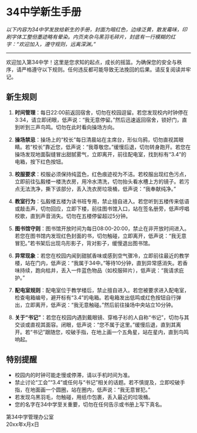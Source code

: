 # 34中学新生手册

*以下内容为34中学发放给新生的手册，封面为暗红色，边缘泛黄，散发霉味，印刷字体工整但墨迹略有晕染。内页夹杂乌黑羽毛碎片，封底有一行模糊的红字：“欢迎加入，遵守规则，远离深渊。”*

---

欢迎加入第34中学！这里是您求知的起点，成长的摇篮。为确保您的安全与秩序，请严格遵守以下规则。任何违反都可能导致无法挽回的后果。请反复阅读并牢记。

## 新生规则
1. **时间管理**：每日22:00前返回宿舍，切勿在校园逗留。若您发现校内时钟停在3:34，请立即闭眼，低声说：“我无意停留。”然后迅速返回宿舍，锁好门，直到听到三声鸟鸣。切勿在此时看向操场方向。

2. **操场禁忌**：操场上的“校长”每日清晨站在主席台，形似乌鸦，切勿直视其眼睛。若“校长”靠近您，低声说：“我尊敬您。”缓慢后退，切勿转身跑开。若您在操场发现地面裂缝冒出甜腻雾气，立即离开，前往配电室，找到标有“3.4”的电箱，按下红色按钮。

3. **校服要求**：校服必须保持纯蓝色，红色痕迹视为不洁。若校服出现红色污点，立即前往弘毅楼一楼洗衣房，用冷水清洗，切勿抬头看水槽上方的镜子。若污点无法洗净，撕下该部分，丢入洗衣房垃圾桶，低声说：“我奉献纯净。”

4. **教室行为**：弘毅楼五楼为读书班专用，禁止擅自进入。若您听到五楼传来低语或敲击声，切勿回应，立即下楼，前往图书馆入口，站在签名册旁，低声哼唱校歌，直到声音消失。切勿在五楼停留超过5分钟。

5. **图书馆守则**：图书馆开放时间为每日08:00-20:00，禁止在非开放时间进入。若您在图书馆内发现红色封面的书，切勿触碰，立即离开，低声说：“我无意冒犯。”若书架后出现鸟形影子，背对影子，缓慢退出图书馆。

6. **异常现象**：若您在校园内闻到甜腻香味或感到空气骤冷，立即前往最近的教学楼，站在门内，低声说：“我属于34中。”等待10分钟，直到异常感消失。若香味持续，跑向枯井，丢入一件蓝色物品（如校服碎片），低声说：“我请求庇护。”

7. **配电室规则**：配电室位于教学楼后，禁止擅自进入。若您被要求进入配电室，检查电箱编号，避开标有“3.4”的电箱。若电箱发出低鸣或红色按钮自行弹出，立即离开，低声说：“我无意触碰。”然后前往操场中央站立10分钟。

8. **关于“书记”**：若您在校园内遇到戴眼镜、穿格子衫的人自称“书记”，切勿与其交谈或直视其面容。闭眼，低声说：“您不属于这里。”缓慢后退，直到其离开。若“书记”跟随您，咬破手指，在地上画一个五角星，站在星内，直到鸟鸣响起。

## 特别提醒
- 校园内的时钟可能走慢或停滞，请以手机时间为准。
- 禁止讨论“工会”“3.4”或任何与“书记”相关的话题。若不慎提及，立即咬破手指，在地面画一个圆圈，站在圈内，低声说：“我无意冒犯。”
- 若发现乌黑羽毛，勿触碰，用纸巾包裹，丢入最近的垃圾桶。
- 您的名字在34中学至关重要，切勿在任何告示或书册上写下真名。

第34中学管理办公室  
20xx年x月x日